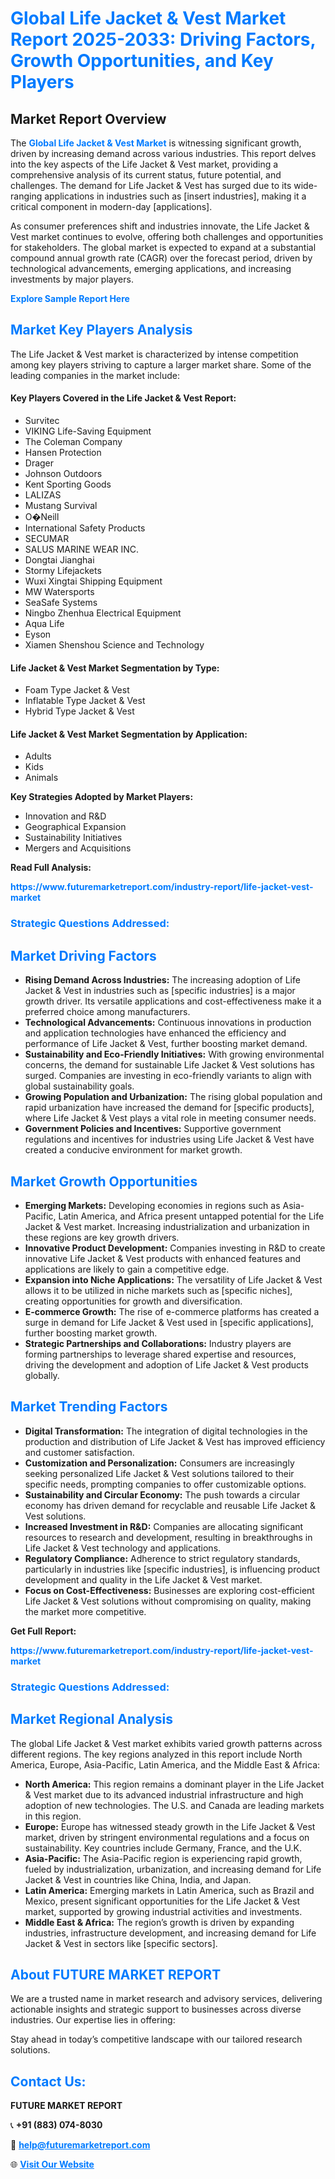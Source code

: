 <h1 style="color: #007BFF;">Global Life Jacket & Vest Market Report 2025-2033: Driving Factors, Growth Opportunities, and Key Players</h1>

<section id="overview">
<h2>Market Report Overview</h2>
<p>The <a href="https://www.futuremarketreport.com/industry-report/life-jacket-vest-market" style="color: #007BFF; text-decoration: none;"><strong>Global Life Jacket & Vest Market</strong></a> is witnessing significant growth, driven by increasing demand across various industries. This report delves into the key aspects of the Life Jacket & Vest market, providing a comprehensive analysis of its current status, future potential, and challenges. The demand for Life Jacket & Vest has surged due to its wide-ranging applications in industries such as [insert industries], making it a critical component in modern-day [applications].</p>
<p>As consumer preferences shift and industries innovate, the Life Jacket & Vest market continues to evolve, offering both challenges and opportunities for stakeholders. The global market is expected to expand at a substantial compound annual growth rate (CAGR) over the forecast period, driven by technological advancements, emerging applications, and increasing investments by major players.</p>
</section>

<section id="overview">
<p><a href="https://www.futuremarketreport.com/request-sample/reportId=101811" style="color: #007BFF; text-decoration: none;"><strong>Explore Sample Report Here</strong></a></p>
</section>

<section id="key-players">
<h2 style="color: #007BFF;">Market Key Players Analysis</h2>
<p>The Life Jacket & Vest market is characterized by intense competition among key players striving to capture a larger market share. Some of the leading companies in the market include:</p>
<h4>Key Players Covered in the Life Jacket & Vest Report:</h4>
<ul><li>Survitec</li><li>VIKING Life-Saving Equipment</li><li>The Coleman Company</li><li>Hansen Protection</li><li>Drager</li><li>Johnson Outdoors</li><li>Kent Sporting Goods</li><li>LALIZAS</li><li>Mustang Survival</li><li>O�Neill</li><li>International Safety Products</li><li>SECUMAR</li><li>SALUS MARINE WEAR INC.</li><li>Dongtai Jianghai</li><li>Stormy Lifejackets</li><li>Wuxi Xingtai Shipping Equipment</li><li>MW Watersports</li><li>SeaSafe Systems</li><li>Ningbo Zhenhua Electrical Equipment</li><li>Aqua Life</li><li>Eyson</li><li>Xiamen Shenshou Science and Technology</li></ul>
<h4>Life Jacket & Vest Market Segmentation by Type:</h4>
<ul><li>Foam Type Jacket &amp; Vest</li><li>Inflatable Type Jacket &amp; Vest</li><li>Hybrid Type Jacket &amp; Vest</li></ul>

<h4>Life Jacket & Vest Market Segmentation by Application:</h4>
<ul><li>Adults</li><li>Kids</li><li>Animals</li></ul>
<p><strong>Key Strategies Adopted by Market Players:</strong></p>
<ul>
<li>Innovation and R&D</li>
<li>Geographical Expansion</li>
<li>Sustainability Initiatives</li>
<li>Mergers and Acquisitions</li>
</ul>
</section>

<section>
<p><strong>Read Full Analysis: </strong></p><a href="https://www.futuremarketreport.com/industry-report/life-jacket-vest-market" style="color: #007BFF; text-decoration: none;"><strong>https://www.futuremarketreport.com/industry-report/life-jacket-vest-market</strong></a>
<h3 style="color: #007BFF;">Strategic Questions Addressed:</h3>
</section>

<section id="driving-factors">
<h2 style="color: #007BFF;">Market Driving Factors</h2>
<ul>
<li><strong>Rising Demand Across Industries:</strong> The increasing adoption of Life Jacket & Vest in industries such as [specific industries] is a major growth driver. Its versatile applications and cost-effectiveness make it a preferred choice among manufacturers.</li>
<li><strong>Technological Advancements:</strong> Continuous innovations in production and application technologies have enhanced the efficiency and performance of Life Jacket & Vest, further boosting market demand.</li>
<li><strong>Sustainability and Eco-Friendly Initiatives:</strong> With growing environmental concerns, the demand for sustainable Life Jacket & Vest solutions has surged. Companies are investing in eco-friendly variants to align with global sustainability goals.</li>
<li><strong>Growing Population and Urbanization:</strong> The rising global population and rapid urbanization have increased the demand for [specific products], where Life Jacket & Vest plays a vital role in meeting consumer needs.</li>
<li><strong>Government Policies and Incentives:</strong> Supportive government regulations and incentives for industries using Life Jacket & Vest have created a conducive environment for market growth.</li>
</ul>
</section>

<section id="growth-opportunities">
<h2 style="color: #007BFF;">Market Growth Opportunities</h2>
<ul>
<li><strong>Emerging Markets:</strong> Developing economies in regions such as Asia-Pacific, Latin America, and Africa present untapped potential for the Life Jacket & Vest market. Increasing industrialization and urbanization in these regions are key growth drivers.</li>
<li><strong>Innovative Product Development:</strong> Companies investing in R&D to create innovative Life Jacket & Vest products with enhanced features and applications are likely to gain a competitive edge.</li>
<li><strong>Expansion into Niche Applications:</strong> The versatility of Life Jacket & Vest allows it to be utilized in niche markets such as [specific niches], creating opportunities for growth and diversification.</li>
<li><strong>E-commerce Growth:</strong> The rise of e-commerce platforms has created a surge in demand for Life Jacket & Vest used in [specific applications], further boosting market growth.</li>
<li><strong>Strategic Partnerships and Collaborations:</strong> Industry players are forming partnerships to leverage shared expertise and resources, driving the development and adoption of Life Jacket & Vest products globally.</li>
</ul>
</section>

<section id="trending-factors">
<h2 style="color: #007BFF;">Market Trending Factors</h2>
<ul>
<li><strong>Digital Transformation:</strong> The integration of digital technologies in the production and distribution of Life Jacket & Vest has improved efficiency and customer satisfaction.</li>
<li><strong>Customization and Personalization:</strong> Consumers are increasingly seeking personalized Life Jacket & Vest solutions tailored to their specific needs, prompting companies to offer customizable options.</li>
<li><strong>Sustainability and Circular Economy:</strong> The push towards a circular economy has driven demand for recyclable and reusable Life Jacket & Vest solutions.</li>
<li><strong>Increased Investment in R&D:</strong> Companies are allocating significant resources to research and development, resulting in breakthroughs in Life Jacket & Vest technology and applications.</li>
<li><strong>Regulatory Compliance:</strong> Adherence to strict regulatory standards, particularly in industries like [specific industries], is influencing product development and quality in the Life Jacket & Vest market.</li>
<li><strong>Focus on Cost-Effectiveness:</strong> Businesses are exploring cost-efficient Life Jacket & Vest solutions without compromising on quality, making the market more competitive.</li>
</ul>
</section>

<section>
<p><strong>Get Full Report: </strong></p><a href="https://www.futuremarketreport.com/industry-report/life-jacket-vest-market" style="color: #007BFF; text-decoration: none;"><strong>https://www.futuremarketreport.com/industry-report/life-jacket-vest-market</strong></a>
<h3 style="color: #007BFF;">Strategic Questions Addressed:</h3>
</section>


<section id="regional-analysis">
<h2 style="color: #007BFF;">Market Regional Analysis</h2>
<p>The global Life Jacket & Vest market exhibits varied growth patterns across different regions. The key regions analyzed in this report include North America, Europe, Asia-Pacific, Latin America, and the Middle East & Africa:</p>
<ul>
<li><strong>North America:</strong> This region remains a dominant player in the Life Jacket & Vest market due to its advanced industrial infrastructure and high adoption of new technologies. The U.S. and Canada are leading markets in this region.</li>
<li><strong>Europe:</strong> Europe has witnessed steady growth in the Life Jacket & Vest market, driven by stringent environmental regulations and a focus on sustainability. Key countries include Germany, France, and the U.K.</li>
<li><strong>Asia-Pacific:</strong> The Asia-Pacific region is experiencing rapid growth, fueled by industrialization, urbanization, and increasing demand for Life Jacket & Vest in countries like China, India, and Japan.</li>
<li><strong>Latin America:</strong> Emerging markets in Latin America, such as Brazil and Mexico, present significant opportunities for the Life Jacket & Vest market, supported by growing industrial activities and investments.</li>
<li><strong>Middle East & Africa:</strong> The region’s growth is driven by expanding industries, infrastructure development, and increasing demand for Life Jacket & Vest in sectors like [specific sectors].</li>
</ul>
</section>

<footer>
<h2 style="color: #007BFF;">About FUTURE MARKET REPORT</h2>
<p>We are a trusted name in market research and advisory services, delivering actionable insights and strategic support to businesses across diverse industries. Our expertise lies in offering:</p>

<p>Stay ahead in today’s competitive landscape with our tailored research solutions.</p>

<h2 style="color: #007BFF;">Contact Us:</h2>
<p><strong>FUTURE MARKET REPORT</strong></p>
<p>📞 <strong>+91 (883) 074-8030</strong></p>
<p>📧 <strong><a href="mailto:help@futuremarketreport.com" style="color: #007BFF;">help@futuremarketreport.com</a></strong></p>
<p>🌐 <strong><a href="https://www.futuremarketreport.com/" style="color: #007BFF;">Visit Our Website</a></strong></p>
</footer>